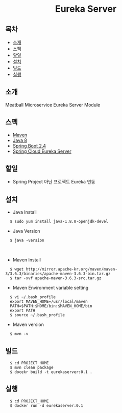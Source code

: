 # <center> Eureka Server </center>
## 목차
* [소개](#소개)
* [스펙](#스펙)
* [할일](#할일)
* [설치](#설치)
* [빌드](#빌드)
* [실행](#실행)

## 소개
Meatball Microservice Eureka Server Module

## 스펙
* [Maven](https://mvnrepository.com/)
* [Java 8](https://docs.oracle.com/javase/8/docs/api/)
* [Spring Boot 2.4](https://spring.io/projects/spring-boot)
* [Spring Cloud Eureka Server](https://spring.io/projects/spring-cloud-netflix)

## 할일
*  Spring Project 아닌 프로젝트 Eureka 연동

## 설치
  * Java Install
  ```console
    $ sudo yum install java-1.8.0-openjdk-devel
  ```
  * Java Version
  ```console
    $ java -version
  ```
  <br>

  * Maven Install
  ```console
    $ wget http://mirror.apache-kr.org/maven/maven-3/3.6.3/binaries/apache-maven-3.6.3-bin.tar.gz
    $ tar -xvf apache-maven-3.6.3-src.tar.gz
  ```
  * Maven Environment variable setting
  ```
    $ vi ~/.bash_profile
    export MAVEN_HOME=/usr/local/maven
    PATH=$PATH:$HOME/bin:$MAVEN_HOME/bin
    export PATH
    $ source ~/.bash_profile
  ```
  * Maven version
  ```
    $ mvn -v
  ```

## 빌드
  ```console
    $ cd PROJECT_HOME
    $ mvn clean package
    $ docekr build -t eurekaserver:0.1 .
  ```

## 실행
  ```console
    $ cd PROJECT_HOME
    $ docker run -d eurekaserver:0.1
  ```